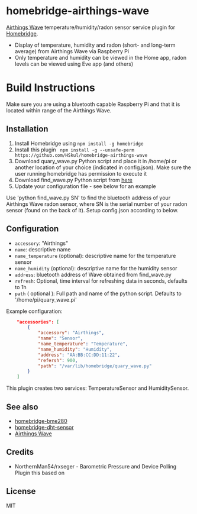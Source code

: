 # homebridge-airthings-wave

[Airthings Wave](https://www.airthings.com/)
temperature/humidity/radon sensor service plugin for [Homebridge](https://github.com/nfarina/homebridge).

* Display of temperature, humidity and radon (short- and long-term average) from Airthings Wave via Raspberry Pi
* Only temperature and humidity can be viewed in the Home app, radon levels can be viewed using Eve app (and others)

# Build Instructions

Make sure you are using a bluetooth capable Raspberry Pi and that it is located within range of the Airthings Wave.

## Installation
1.	Install Homebridge using `npm install -g homebridge`
2.	Install this plugin ` npm install -g --unsafe-perm https://github.com/HSkul/homebridge-airthings-wave`
3.  Download quary_wave.py Python script and place it in /home/pi or another location of your choice (indicated in config.json).  Make sure the user running homebridge has permission to execute it
4.  Download find_wave.py Python script from [here](https://airthings.com/tech/find_wave.py)
3.	Update your configuration file - see below for an example

Use 'python find_wave.py SN' to find the bluetooth address of your Airthings Wave radon sensor, where SN is the serial number of your radon sensor (found on the back of it).  Setup config.json according to below. 

## Configuration
* `accessory`: "Airthings"
* `name`: descriptive name
* `name_temperature` (optional): descriptive name for the temperature sensor
* `name_humidity` (optional): descriptive name for the humidity sensor
* `address`: bluetooth address of Wave obtained from find_wave.py
* `refresh`: Optional, time interval for refreshing data in seconds, defaults to 1h
* `path` ( optional ): Full path and name of the python script.  Defaults to '/home/pi/quary_wave.pi'

Example configuration:

```json
    "accessories": [
        {
            "accessory": "Airthings",
            "name": "Sensor",
            "name_temperature": "Temperature",
            "name_humidity": "Humidity",
            "address": "AA:BB:CC:DD:11:22",
            "refersh": 900,
            "path": "/var/lib/homebridge/quary_wave.py"
        }
    ]
```

This plugin creates two services: TemperatureSensor and HumiditySensor.

## See also

* [homebridge-bme280](https://www.npmjs.com/package/homebridge-bme280)
* [homebridge-dht-sensor](https://www.npmjs.com/package/homebridge-dht-sensor)
* [Airthings Wave](https://www.airthings.com)

## Credits
* NorthernMan54/rxseger - Barometric Pressure and Device Polling Plugin this based on

## License

MIT
